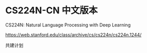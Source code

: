 # CS224N-CN 中文版本

CS224N: Natural Language Processing with Deep Learning

https://web.stanford.edu/class/archive/cs/cs224n/cs224n.1244/

共建计划
